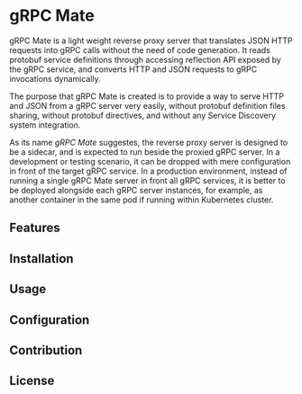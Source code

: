 # gRPC Mate

gRPC Mate is a light weight reverse proxy server that translates JSON HTTP requests into gRPC calls without the need of 
code generation. It reads protobuf service definitions through accessing reflection API exposed by the gRPC service, 
and converts HTTP and JSON requests to gRPC invocations dynamically.

The purpose that gRPC Mate is created is to provide a way to serve HTTP and JSON from a gRPC server very easily, without 
protobuf definition files sharing, without protobuf directives, and without any Service Discovery system integration. 

As its name *gRPC Mate* suggestes, the reverse proxy server is designed to be a sidecar, and is expected to run beside 
the proxied gRPC server. In a development or testing scenario, it can be dropped with mere configuration in front of the
target gRPC service. In a production environment, instead of running a single gRPC Mate server in front all gRPC services,
it is better to be deployed alongside each gRPC server instances, for example, as another container in the same pod if 
running within Kubernetes cluster.

## Features

## Installation

## Usage

## Configuration

## Contribution

## License





